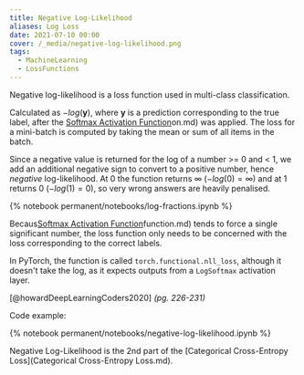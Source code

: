 ```yaml
---
title: Negative Log-Likelihood
aliases: Log Loss
date: 2021-07-10 00:00
cover: /_media/negative-log-likelihood.png
tags:
  - MachineLearning
  - LossFunctions
---
```


Negative log-likelihood is a loss function used in multi-class classification.

Calculated as $-log(\textbf{y})$, where $\textbf{y}$ is a prediction corresponding to the true label, after the [Softmax Activation Function](softmax-activation-function.md)on.md) was applied. The loss for a mini-batch is computed by taking the mean or sum of all items in the batch.

Since a negative value is returned for the log of a number >= 0 and < 1, we add an additional negative sign to convert to a positive number, hence *negative* log-likelihood. At 0 the function returns $\infty$ ($-log(0)=\infty$) and at 1 returns 0 ($-log(1)=0$), so very wrong answers are heavily penalised.

{% notebook permanent/notebooks/log-fractions.ipynb %}

Becaus[Softmax Activation Function](softmax-activation-function.md)function.md) tends to force a single significant number, the loss function only needs to be concerned with the loss corresponding to the correct labels.

In PyTorch, the function is called `torch.functional.nll_loss`, although it doesn't take the log, as it expects outputs from a `LogSoftmax` activation layer.

 [@howardDeepLearningCoders2020] *(pg. 226-231)*

Code example:

{% notebook permanent/notebooks/negative-log-likelihood.ipynb %}

Negative Log-Likelihood is the 2nd part of the [Categorical Cross-Entropy Loss](Categorical Cross-Entropy Loss.md).
